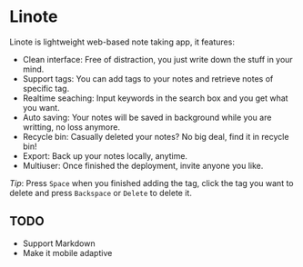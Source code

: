 Linote
========

Linote is lightweight web-based note taking app, it features:

- Clean interface: Free of distraction, you just write down the stuff in your mind.
- Support tags: You can add tags to your notes and retrieve notes of specific tag.
- Realtime seaching: Input keywords in the search box and you get what you want.
- Auto saving: Your notes will be saved in background while you are writting, no loss anymore.
- Recycle bin: Casually deleted your notes? No big deal, find it in recycle bin!
- Export: Back up your notes locally, anytime.
- Multiuser: Once finished the deployment, invite anyone you like.

*Tip*: Press ```Space``` when you finished adding the tag, click the tag you want to delete and press ```Backspace``` or ```Delete``` to delete it.

## TODO

- Support Markdown
- Make it mobile adaptive
